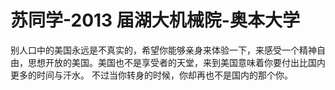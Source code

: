 # 苏同学-2013 届湖大机械院-奥本大学

&#x20;   别人口中的美国永远是不真实的，希望你能够亲身来体验一下，来感受一个精神自由，思想开放的美国。美国也不是享受者的天堂，来到美国意味着你要付出比国内更多的时间与汗水。 不过当你转身的时候，你却再也不是国内的那个你。
